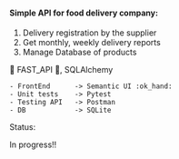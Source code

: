 #### Simple API for food delivery company:

1. Delivery registration by the supplier
2. Get monthly, weekly delivery reports
3. Manage Database of products

:snake: FAST_API :snake:, SQLAlchemy

    - FrontEnd      -> Semantic UI :ok_hand:
    - Unit tests    -> Pytest 
    - Testing API   -> Postman
    - DB            -> SQLite

Status: 

In progress!!




